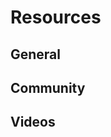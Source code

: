 # Resources

<!-- TODO: write document

  This document should link to useful resources.

  Feel free to link to any good resources you know, whether they
  be websites, videos, mailing lists, etc.

  The contents of this document are displayed on the track's documentation
  page at `https://exercism.org/docs/tracks/<track>/resources`.

  See https://exercism.org/docs/building/tracks/docs for more information. -->

## General

## Community

## Videos
